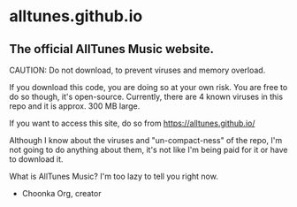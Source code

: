 # alltunes.github.io

## The official AllTunes Music website.

CAUTION: Do not download, to prevent viruses and memory overload.

If you download this code, you are doing so at your own risk. You are free to do so though, it's open-source.
Currently, there are 4 known viruses in this repo and it is approx. 300 MB large.

If you want to access this site, do so from https://alltunes.github.io/

Although I know about the viruses and "un-compact-ness" of the repo, I'm not going to do anything about them, it's not like I'm being paid for it or have to download it.

What is AllTunes Music?
I'm too lazy to tell you right now.

- Choonka Org, creator
